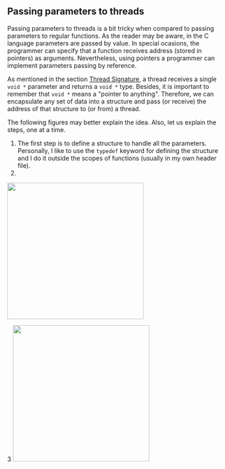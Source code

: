 ## Passing parameters to threads

Passing parameters to threads is a bit tricky when compared to passing parameters to regular functions. As the reader may be aware, in the C language parameters are passed by value. In special ocasions, the programmer can specify that a function receives address (stored in pointers) as arguments. Nevertheless, using pointers a programmer can implement parameters passing by reference.

As mentioned in the section [Thread Signature](../introduction/README.md#Thread-Signature), a thread receives a single ``void *`` parameter and returns a ``void *`` type. Besides, it is important to remember that ``void *`` means a "pointer to anything". Therefore, we can encapsulate any set of data into a structure and pass (or receive) the address of that structure to (or from) a thread.

The following figures may better explain the idea. Also, let us explain the steps, one at a time.
1. The first step is to define a structure to handle all the parameters. Personally, I like to use the ``typedef`` keyword for defining the structure and I do it outside the scopes of functions (usually in my own header file).
2. 

<img src="https://github.com/gradvohl/YAPTT/blob/main/figures/ThreadArgPassing1.png?raw=true" class="center" width=312 />

3
<img src="https://github.com/gradvohl/YAPTT/blob/main/figures/ThreadArgPassing2.png?raw=true" class="center" width=312 />
